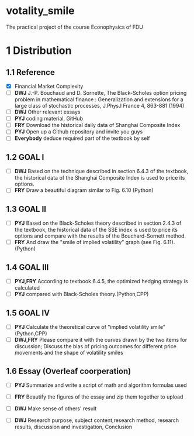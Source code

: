 # votality_smile
The practical project of the course Econophysics of FDU
# 1 Distribution
## 1.1 Reference
- [x] Financial Market Complexity 
- [ ] **DWJ** J.-P. Bouchaud and D. Sornette, The Black-Scholes option pricing problem in mathematical finance : Generalization and extensions for a large class of stochastic processes, J.Phys.I France 4, 863-881 (1994) 
- [ ] **DWJ** Other relevant essays 
- [ ] **PYJ** coding material, GitHub 
- [ ] **FRY** Download the historical daily data of Shanghai Composite Index
- [ ] **PYJ** Open up a Github repository and invite you guys
- [ ] **Everybody** deduce required part of the textbook by self
## 1.2 GOAL I
- [ ] **DWJ** Based on the technique described in section 6.4.3 of the textbook, the historical data of the Shanghai Composite Index is used to price its options. 
- [ ] **FRY** Draw a beautiful diagram similar to Fig. 6.10 (Python)
## 1.3 GOAL II
- [ ] **PYJ** Based on the Black-Scholes theory described in section 2.4.3 of the textbook, the historical data of the SSE index is used to price its options and compare with the results of the Bouchard-Sornett method.
- [ ] **FRY** And draw the "smile of implied volatility" graph (see Fig. 6.11). (Python)
## 1.4 GOAL III
- [ ] **PYJ,FRY** According to textbook 6.4.5, the optimized hedging strategy is calculated 
- [ ] **PYJ** compared with Black-Scholes theory.(Python,CPP)
## 1.5 GOAL IV
- [ ] **PYJ** Calculate the theoretical curve of "implied volatility smile"(Python,CPP)
- [ ] **DWJ,FRY** Please compare it with the curves drawn by the two items for discussion; Discuss the bias of pricing outcomes for different price movements and the shape of volatility smiles
## 1.6 Essay (Overleaf coorperation)
- [ ] **PYJ** Summarize and write a script of math and algorithm formulas used 
- [ ] **FRY** Beautify the figures of the essay and zip them together to upload
- [ ] **DWJ** Make sense of others' result
- [ ] **DWJ** Research purpose, subject content,research method, research results, discussion and investigation, Conclusion


